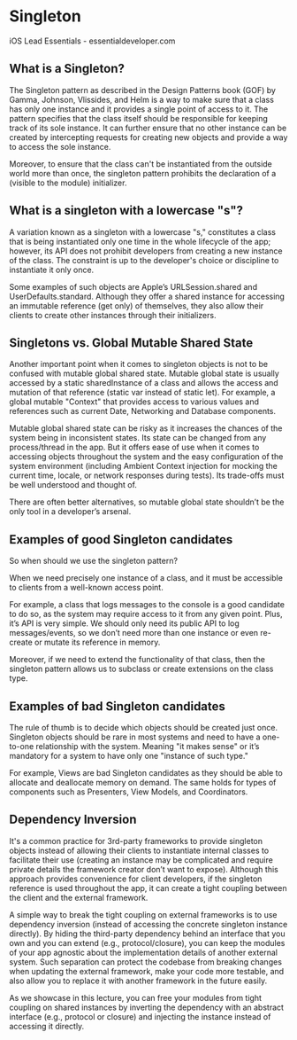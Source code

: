 # Singleton

iOS Lead Essentials - essentialdeveloper.com

## What is a Singleton?
The Singleton pattern as described in the Design Patterns book (GOF) by Gamma, Johnson, Vlissides, and Helm is a way to make sure that a class has only one instance and it provides a single point of access to it. The pattern specifies that the class itself should be responsible for keeping track of its sole instance. It can further ensure that no other instance can be created by intercepting requests for creating new objects and provide a way to access the sole instance.

Moreover, to ensure that the class can't be instantiated from the outside world more than once, the singleton pattern prohibits the declaration of a (visible to the module) initializer.

## What is a singleton with a lowercase "s"?
A variation known as a singleton with a lowercase "s," constitutes a class that is being instantiated only one time in the whole lifecycle of the app; however, its API does not prohibit developers from creating a new instance of the class. The constraint is up to the developer's choice or discipline to instantiate it only once.

Some examples of such objects are Apple’s URLSession.shared and UserDefaults.standard. Although they offer a shared instance for accessing an immutable reference (get only) of themselves, they also allow their clients to create other instances through their initializers.

##  Singletons vs. Global Mutable Shared State
Another important point when it comes to singleton objects is not to be confused with mutable global shared state. Mutable global state is usually accessed by a static sharedInstance of a class and allows the access and mutation of that reference (static var instead of static let). For example, a global mutable "Context" that provides access to various values and references such as current Date, Networking and Database components.

Mutable global shared state can be risky as it increases the chances of the system being in inconsistent states. Its state can be changed from any process/thread in the app. But it offers ease of use when it comes to accessing objects throughout the system and the easy configuration of the system environment (including Ambient Context injection for mocking the current time, locale, or network responses during tests). Its trade-offs must be well understood and thought of.

There are often better alternatives, so mutable global state shouldn’t be the only tool in a developer’s arsenal.

## Examples of good Singleton candidates
So when should we use the singleton pattern?

When we need precisely one instance of a class, and it must be accessible to clients from a well-known access point.

For example, a class that logs messages to the console is a good candidate to do so, as the system may require access to it from any given point. Plus, it’s API is very simple. We should only need its public API to log messages/events, so we don’t need more than one instance or even re-create or mutate its reference in memory.

Moreover, if we need to extend the functionality of that class, then the singleton pattern allows us to subclass or create extensions on the class type.

## Examples of bad Singleton candidates
The rule of thumb is to decide which objects should be created just once. Singleton objects should be rare in most systems and need to have a one-to-one relationship with the system. Meaning "it makes sense" or it’s mandatory for a system to have only one "instance of such type."

For example, Views are bad Singleton candidates as they should be able to allocate and deallocate memory on demand. The same holds for types of components such as Presenters, View Models, and Coordinators.

## Dependency Inversion
It's a common practice for 3rd-party frameworks to provide singleton objects instead of allowing their clients to instantiate internal classes to facilitate their use (creating an instance may be complicated and require private details the framework creator don’t want to expose). Although this approach provides convenience for client developers, if the singleton reference is used throughout the app, it can create a tight coupling between the client and the external framework.

A simple way to break the tight coupling on external frameworks is to use dependency inversion (instead of accessing the concrete singleton instance directly). By hiding the third-party dependency behind an interface that you own and you can extend (e.g., protocol/closure), you can keep the modules of your app agnostic about the implementation details of another external system. Such separation can protect the codebase from breaking changes when updating the external framework, make your code more testable, and also allow you to replace it with another framework in the future easily.

As we showcase in this lecture, you can free your modules from tight coupling on shared instances by inverting the dependency with an abstract interface (e.g., protocol or closure) and injecting the instance instead of accessing it directly.
